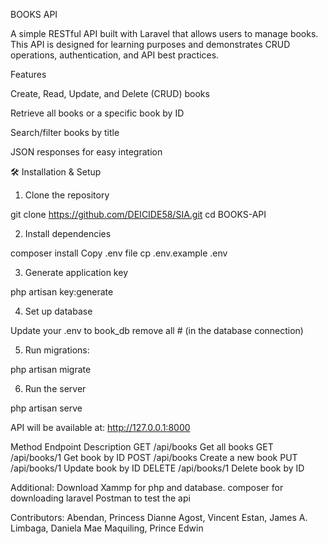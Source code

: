BOOKS API

A simple RESTful API built with Laravel that allows users to manage books. This API is designed for learning purposes and demonstrates CRUD operations, authentication, and API best practices.

Features

Create, Read, Update, and Delete (CRUD) books

Retrieve all books or a specific book by ID

Search/filter books by title 

JSON responses for easy integration

🛠️ Installation & Setup

 1. Clone the repository

git clone https://github.com/DEICIDE58/SIA.git
cd BOOKS-API


2. Install dependencies

composer install
Copy .env file
cp .env.example .env


3. Generate application key

php artisan key:generate

4. Set up database

Update your .env to book_db remove all # (in the database connection)

5. Run migrations:

php artisan migrate

6. Run the server

php artisan serve

API will be available at: http://127.0.0.1:8000


Method	Endpoint	    Description
GET	    /api/books	    Get all books
GET	    /api/books/1	Get book by ID
POST	/api/books	    Create a new book
PUT	    /api/books/1	  Update book by ID
DELETE	/api/books/1	Delete book by ID

Additional:
Download
Xammp for php and database.
composer for downloading laravel
Postman to test the api

Contributors:
Abendan, Princess Dianne
Agost, Vincent
Estan, James A.
Limbaga, Daniela Mae
Maquiling, Prince Edwin



